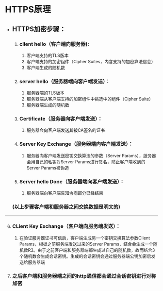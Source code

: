 # HTTPS原理
* ## HTTPS加密步骤：
  1. ### client hello（客户端向服务器):
     1. 客户端支持的TLS版本
     2. 客户端支持的加密组件（Cipher Suites，内含支持的加密算法信息）
     3. 客户端生成的随机数
  2. ### server hello（服务器端向客户端发送）：
     1. 服务器端的TLS版本
     2. 服务器端从客户端支持的加密组件中挑选中的组件（Cipher Suite）
     3. 服务器端生成的随机数
  3. ### Certificate（服务器向客户端发送）：
     1. 服务器会向客户端发送其被CA签名的证书
  4. ### Server Key Exchange（服务器端向客户端发送）：
     1. 服务器向客户端发送密钥交换算法的参数（Server Params），服务器会用自己的私钥对Server Params进行签名，防止客户端收到的Server Params被伪造
  5. ### Server hello Done（服务器端向客户端发送）：
     1. 服务器端向客户端告知协商部分已经结束  
    ### (以上步骤客户端和服务器之间交换数据是明文的)
***
  6. ### CLient Key Exchange（客户端向服务端发送）：
     1. 在验证服务器证书可信后，客户端生成另一个密钥交换算法参数Client Params，根据之前服务端发送过来的Server Params，结合会生成一个随机数R3。由于之前客户端和服务器端都生成过自己的随机数，故而结合3个随机数会生成会话密钥。生成的会话密钥会通过服务器端公钥加密后发送给服务器端
  7. ### 之后客户端和服务器端之间的http通信都会通过会话密钥进行对称加密
